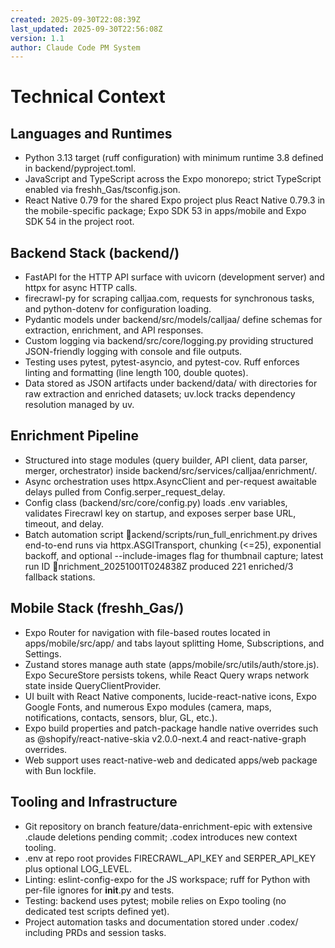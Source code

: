 ```yaml
---
created: 2025-09-30T22:08:39Z
last_updated: 2025-09-30T22:56:08Z
version: 1.1
author: Claude Code PM System
---
```


# Technical Context

## Languages and Runtimes
- Python 3.13 target (ruff configuration) with minimum runtime 3.8 defined in backend/pyproject.toml.
- JavaScript and TypeScript across the Expo monorepo; strict TypeScript enabled via freshh_Gas/tsconfig.json.
- React Native 0.79 for the shared Expo project plus React Native 0.79.3 in the mobile-specific package; Expo SDK 53 in apps/mobile and Expo SDK 54 in the project root.

## Backend Stack (backend/)
- FastAPI for the HTTP API surface with uvicorn (development server) and httpx for async HTTP calls.
- firecrawl-py for scraping calljaa.com, requests for synchronous tasks, and python-dotenv for configuration loading.
- Pydantic models under backend/src/models/calljaa/ define schemas for extraction, enrichment, and API responses.
- Custom logging via backend/src/core/logging.py providing structured JSON-friendly logging with console and file outputs.
- Testing uses pytest, pytest-asyncio, and pytest-cov. Ruff enforces linting and formatting (line length 100, double quotes).
- Data stored as JSON artifacts under backend/data/ with directories for raw extraction and enriched datasets; uv.lock tracks dependency resolution managed by uv.

## Enrichment Pipeline
- Structured into stage modules (query builder, API client, data parser, merger, orchestrator) inside backend/src/services/calljaa/enrichment/.
- Async orchestration uses httpx.AsyncClient and per-request awaitable delays pulled from Config.serper_request_delay.
- Config class (backend/src/core/config.py) loads .env variables, validates Firecrawl key on startup, and exposes serper base URL, timeout, and delay.
- Batch automation script ackend/scripts/run_full_enrichment.py drives end-to-end runs via httpx.ASGITransport, chunking (<=25), exponential backoff, and optional --include-images flag for thumbnail capture; latest run ID nrichment_20251001T024838Z produced 221 enriched/3 fallback stations.

## Mobile Stack (freshh_Gas/)
- Expo Router for navigation with file-based routes located in apps/mobile/src/app/ and tabs layout splitting Home, Subscriptions, and Settings.
- Zustand stores manage auth state (apps/mobile/src/utils/auth/store.js). Expo SecureStore persists tokens, while React Query wraps network state inside QueryClientProvider.
- UI built with React Native components, lucide-react-native icons, Expo Google Fonts, and numerous Expo modules (camera, maps, notifications, contacts, sensors, blur, GL, etc.).
- Expo build properties and patch-package handle native overrides such as @shopify/react-native-skia v2.0.0-next.4 and react-native-graph overrides.
- Web support uses react-native-web and dedicated apps/web package with Bun lockfile.

## Tooling and Infrastructure
- Git repository on branch feature/data-enrichment-epic with extensive .claude deletions pending commit; .codex introduces new context tooling.
- .env at repo root provides FIRECRAWL_API_KEY and SERPER_API_KEY plus optional LOG_LEVEL.
- Linting: eslint-config-expo for the JS workspace; ruff for Python with per-file ignores for __init__.py and tests.
- Testing: backend uses pytest; mobile relies on Expo tooling (no dedicated test scripts defined yet).
- Project automation tasks and documentation stored under .codex/ including PRDs and session tasks.
